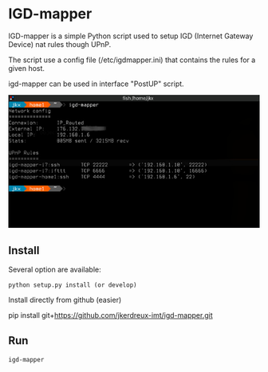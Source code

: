 # IGD-mapper

IGD-mapper is a simple Python script used to setup
IGD (Internet Gateway Device) nat rules though UPnP.

The script use a config file (/etc/igdmapper.ini) that
contains the rules for a given host. 

igd-mapper can be used in interface "PostUP" script.

 ![IGD-mapper](./screenshots/shot.jpg)

    
## Install
Several option are available:

    python setup.py install (or develop)

Install directly from github (easier) 

   pip install git+https://github.com/jkerdreux-imt/igd-mapper.git

## Run

    igd-mapper 

